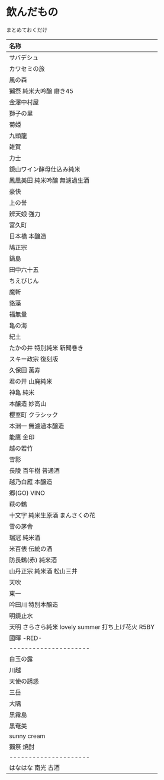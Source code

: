 # 飲んだもの
まとめておくだけ  

| 名称 |
| :--- |
| サバデシュ |
| カワセミの旅 |
| 風の森 |
| 獺祭 純米大吟醸 磨き45 |
| 金澤中村屋 |
| 獅子の里 |
| 菊姫 |
| 九頭龍 |
| 雑賀 |
| 力士 |
| 鏡山ワイン酵母仕込み純米 |
| 鳳凰美田 純米吟醸 無濾過生酒 |
| 豪快 |
| 上の誉 |
| 辨天娘 強力 |
| 富久町 |
| 日本橋 本醸造 |
| 鳩正宗 |
| 鍋島 |
| 田中六十五 |
| ちえびじん |
| 魔斬 |
| 貉藻 |
| 福無量 |
| 亀の海 |
| 紀土 |
| たかの井 特別純米 新聞巻き |
| スキー政宗 復刻版 |
| 久保田 萬寿 |
| 君の井 山廃純米 |
| 神亀 純米 |
| 本醸造 妙高山 |
| 櫻室町 クラシック |
| 本洲一 無濾過本醸造 |
| 能鷹 金印 |
| 越の若竹 |
| 雪影 |
| 長陵 百年樹 普通酒 |
| 越乃白雁 本醸造 |
| 郷(GO) VINO |
| 萩の鶴 |
| 十文字 純米生原酒 まんさくの花 |
| 雪の茅舎 |
| 瑞冠 純米酒 |
| 米百俵 伝統の酒 |
| 防長鶴(赤) 純米酒 |
| 山丹正宗 純米酒 松山三井 |
| 天吹 |
| 東一 |
| 吟田川 特別本醸造 |
| 明鏡止水 |
| 天明 さらさら純米 lovely summer 打ち上げ花火 R5BY |
| 國暉 -RED- |
| --------------------- |
| 白玉の露 |
| 川越 |
| 天使の誘惑 |
| 三岳 |
| 大隅 |
| 黒霧島 |
| 黒奄美 |
| sunny cream |
| 獺祭 焼酎 |
| --------------------- |
| はなはな 南光 古酒 |